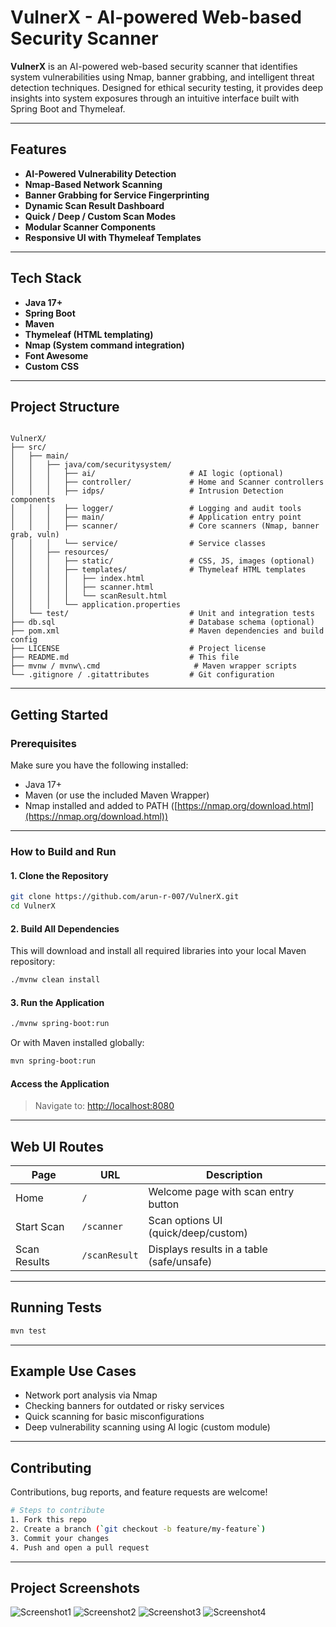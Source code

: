 # VulnerX - AI-powered Web-based Security Scanner

**VulnerX** is an AI-powered web-based security scanner that identifies system vulnerabilities using Nmap, banner grabbing, and intelligent threat detection techniques. Designed for ethical security testing, it provides deep insights into system exposures through an intuitive interface built with Spring Boot and Thymeleaf.

---

## Features

- **AI-Powered Vulnerability Detection**
- **Nmap-Based Network Scanning**
- **Banner Grabbing for Service Fingerprinting**
- **Dynamic Scan Result Dashboard**
- **Quick / Deep / Custom Scan Modes**
- **Modular Scanner Components**
- **Responsive UI with Thymeleaf Templates**

---

## Tech Stack

- **Java 17+**
- **Spring Boot**
- **Maven**
- **Thymeleaf (HTML templating)**
- **Nmap (System command integration)**
- **Font Awesome**
- **Custom CSS**

---

## Project Structure

```

VulnerX/
├── src/
│   ├── main/
│   │   ├── java/com/securitysystem/
│   │   │   ├── ai/                     # AI logic (optional)
│   │   │   ├── controller/             # Home and Scanner controllers
│   │   │   ├── idps/                   # Intrusion Detection components
│   │   │   ├── logger/                 # Logging and audit tools
│   │   │   ├── main/                   # Application entry point
│   │   │   ├── scanner/                # Core scanners (Nmap, banner grab, vuln)
│   │   │   └── service/                # Service classes
│   │   ├── resources/
│   │   │   ├── static/                 # CSS, JS, images (optional)
│   │   │   ├── templates/              # Thymeleaf HTML templates
│   │   │   │   ├── index.html
│   │   │   │   ├── scanner.html
│   │   │   │   └── scanResult.html
│   │   │   └── application.properties
│   └── test/                           # Unit and integration tests
├── db.sql                              # Database schema (optional)
├── pom.xml                             # Maven dependencies and build config
├── LICENSE                             # Project license
├── README.md                           # This file
├── mvnw / mvnw\.cmd                     # Maven wrapper scripts
└── .gitignore / .gitattributes         # Git configuration

````

---

## Getting Started

### Prerequisites

Make sure you have the following installed:

- Java 17+
- Maven (or use the included Maven Wrapper)
- Nmap installed and added to PATH ([https://nmap.org/download.html](https://nmap.org/download.html))

---

### How to Build and Run

#### 1. Clone the Repository
```bash
git clone https://github.com/arun-r-007/VulnerX.git
cd VulnerX
````

#### 2. Build All Dependencies

This will download and install all required libraries into your local Maven repository:

```bash
./mvnw clean install
```

#### 3. Run the Application

```bash
./mvnw spring-boot:run
```

Or with Maven installed globally:

```bash
mvn spring-boot:run
```

#### Access the Application

> Navigate to:
> [http://localhost:8080](http://localhost:8080)

---

## Web UI Routes

| Page         | URL           | Description                               |
| ------------ | ------------- | ----------------------------------------- |
| Home         | `/`           | Welcome page with scan entry button       |
| Start Scan   | `/scanner`    | Scan options UI (quick/deep/custom)       |
| Scan Results | `/scanResult` | Displays results in a table (safe/unsafe) |

---

## Running Tests

```bash
mvn test
```

---

## Example Use Cases

* Network port analysis via Nmap
* Checking banners for outdated or risky services
* Quick scanning for basic misconfigurations
* Deep vulnerability scanning using AI logic (custom module)

---

## Contributing

Contributions, bug reports, and feature requests are welcome!

```bash
# Steps to contribute
1. Fork this repo
2. Create a branch (`git checkout -b feature/my-feature`)
3. Commit your changes
4. Push and open a pull request
```

----

## Project Screenshots

![Screenshot1](https://github.com/user-attachments/assets/b258e43b-5dac-4f4d-a23b-9b2e056225df)
![Screenshot2](https://github.com/user-attachments/assets/0a7944af-986a-4003-ba51-c14ad5b57d2f)
![Screenshot3](https://github.com/user-attachments/assets/2fe13fdf-d22b-4ba8-a338-9d8c975a4766)
![Screenshot4](https://github.com/user-attachments/assets/462b2558-90df-4dc4-a142-abf5bdb86645)
